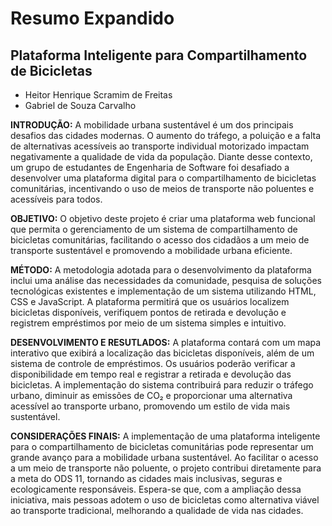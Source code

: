 # Resumo Expandido

## Plataforma Inteligente para Compartilhamento de Bicicletas
- Heitor Henrique Scramim de Freitas
- Gabriel de Souza Carvalho

**INTRODUÇÃO:** A mobilidade urbana sustentável é um dos principais desafios das cidades modernas. O aumento do tráfego, a poluição e a falta de alternativas acessíveis ao transporte individual motorizado impactam negativamente a qualidade de vida da população. Diante desse contexto, um grupo de estudantes de Engenharia de Software foi desafiado a desenvolver uma plataforma digital para o compartilhamento de bicicletas comunitárias, incentivando o uso de meios de transporte não poluentes e acessíveis para todos.

**OBJETIVO:** O objetivo deste projeto é criar uma plataforma web funcional que permita o gerenciamento de um sistema de compartilhamento de bicicletas comunitárias, facilitando o acesso dos cidadãos a um meio de transporte sustentável e promovendo a mobilidade urbana eficiente. 

**MÉTODO:** A metodologia adotada para o desenvolvimento da plataforma inclui uma análise das necessidades da comunidade, pesquisa de soluções tecnológicas existentes e implementação de um sistema utilizando HTML, CSS e JavaScript. A plataforma permitirá que os usuários localizem bicicletas disponíveis, verifiquem pontos de retirada e devolução e registrem empréstimos por meio de um sistema simples e intuitivo.

**DESENVOLVIMENTO E RESUTLADOS:** A plataforma contará com um mapa interativo que exibirá a localização das bicicletas disponíveis, além de um sistema de controle de empréstimos. Os usuários poderão verificar a disponibilidade em tempo real e registrar a retirada e devolução das bicicletas. A implementação do sistema contribuirá para reduzir o tráfego urbano, diminuir as emissões de CO₂ e proporcionar uma alternativa acessível ao transporte urbano, promovendo um estilo de vida mais sustentável.

**CONSIDERAÇÕES FINAIS:** A implementação de uma plataforma inteligente para o compartilhamento de bicicletas comunitárias pode representar um grande avanço para a mobilidade urbana sustentável. Ao facilitar o acesso a um meio de transporte não poluente, o projeto contribui diretamente para a meta do ODS 11, tornando as cidades mais inclusivas, seguras e ecologicamente responsáveis. Espera-se que, com a ampliação dessa iniciativa, mais pessoas adotem o uso de bicicletas como alternativa viável ao transporte tradicional, melhorando a qualidade de vida nas cidades.